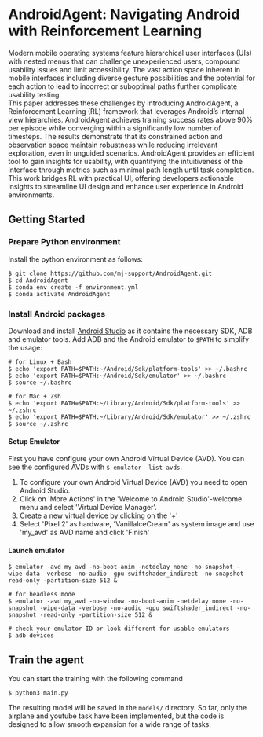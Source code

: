 # AndroidAgent: Navigating Android with Reinforcement Learning

Modern mobile operating systems feature hierarchical user interfaces (UIs) with nested menus that can challenge unexperienced users, compound usability issues and limit accessibility. The vast action space inherent in mobile interfaces including diverse gesture possibilities and the potential for each action to lead to incorrect or suboptimal paths further complicate usability testing.  
This paper addresses these challenges by introducing AndroidAgent, a Reinforcement Learning (RL) framework that leverages Android’s internal view hierarchies. AndroidAgent achieves training success rates above 90\% per episode while converging within a significantly low number of timesteps. The results demonstrate that its constrained action and observation space maintain robustness while reducing irrelevant exploration, even in unguided scenarios. AndroidAgent provides an efficient tool to gain insights for usability, with quantifying the intuitiveness of the interface through metrics such as minimal path length until task completion. This work bridges RL with practical UI, offering developers actionable insights to streamline UI design and enhance user experience in Android environments.

## Getting Started

### Prepare Python environment

Install the python environment as follows:

```shell
$ git clone https://github.com/mj-support/AndroidAgent.git
$ cd AndroidAgent
$ conda env create -f environment.yml
$ conda activate AndroidAgent
```

### Install Android packages

Download and install [Android Studio](https://developer.android.com/studio) as it contains the necessary SDK, ADB and emulator tools. Add ADB and the Android emulator to ```$PATH``` to simplify the usage:

```shell
# for Linux + Bash
$ echo 'export PATH=$PATH:~/Android/Sdk/platform-tools' >> ~/.bashrc
$ echo 'export PATH=$PATH:~/Android/Sdk/emulator' >> ~/.bashrc
$ source ~/.bashrc

# for Mac + Zsh
$ echo 'export PATH=$PATH:~/Library/Android/Sdk/platform-tools' >> ~/.zshrc
$ echo 'export PATH=$PATH:~/Library/Android/Sdk/emulator' >> ~/.zshrc
$ source ~/.zshrc
```

#### Setup Emulator

First you have configure your own Android Virtual Device (AVD). You can see the configured AVDs with ```$ emulator -list-avds```.

1. To configure your own Android Virtual Device (AVD) you need to open Android Studio.
2. Click on 'More Actions' in the 'Welcome to Android Studio'-welcome menu and select 'Virtual Device Manager'.
3. Create a new virtual device by clicking on the '+'
4. Select 'Pixel 2' as hardware, 'VanillaIceCream' as system image and use 'my_avd' as AVD name and click 'Finish'

#### Launch emulator

```shell
$ emulator -avd my_avd -no-boot-anim -netdelay none -no-snapshot -wipe-data -verbose -no-audio -gpu swiftshader_indirect -no-snapshot -read-only -partition-size 512 &

# for headless mode
$ emulator -avd my_avd -no-window -no-boot-anim -netdelay none -no-snapshot -wipe-data -verbose -no-audio -gpu swiftshader_indirect -no-snapshot -read-only -partition-size 512 &

# check your emulator-ID or look different for usable emulators 
$ adb devices
```

## Train the agent
You can start the training with the following command
```shell
$ python3 main.py
```
The resulting model will be saved in the ```models/``` directory. 
So far, only the airplane and youtube task have been implemented, but the code is designed to allow smooth expansion for a wide range of tasks.
